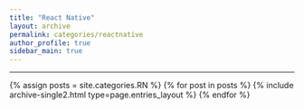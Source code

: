 ```yaml
---
title: "React Native"
layout: archive
permalink: categories/reactnative
author_profile: true
sidebar_main: true
---
```


<!-- 공백이 포함되어 있는 카테고리 이름의 경우 site.categories.['a b c'] 이런식으로! -->

---

{% assign posts = site.categories.RN %}
{% for post in posts %} {% include archive-single2.html type=page.entries_layout %} {% endfor %}
